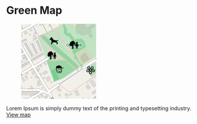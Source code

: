 # Green Map #

<figure><img src="/images/map-green.png"></figure>

Lorem Ipsum is simply dummy text of the printing and typesetting industry.  
[View map](#)